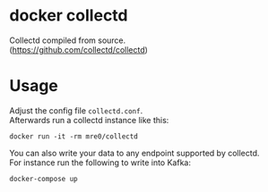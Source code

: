 # docker collectd

Collectd compiled from source.  
(https://github.com/collectd/collectd)

# Usage

Adjust the config file `collectd.conf`.  
Afterwards run a collectd instance like this:

    docker run -it -rm mre0/collectd
    
You can also write your data to any endpoint supported by collectd.  
For instance run the following to write into Kafka:

    docker-compose up